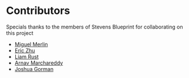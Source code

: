 # Contributors
Specials thanks to the members of Stevens Blueprint for collaborating on this project
<!--
Please add your name (First Name Last Name)
-->
- [Miguel Merlin](https://github.com/miguel-merlin)
- [Eric Zhu](https://ericz.me)
- [Liam Rust](https://github.com/The-L3mur)
- [Arnav Marchareddy](https://github.com/Arnavpmr)
- [Joshua Gorman](https://github.com/endevii)
